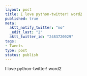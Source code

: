 ```yaml
--- 
layout: post
title: I love python-twitter! word2
published: true
meta: 
  aktt_notify_twitter: "no"
  _edit_last: "2"
  aktt_twitter_id: "2483720029"
tags: 
- Tweets
type: post
status: publish
---
```

I love python-twitter! word2 
